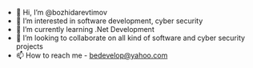- 👋 Hi, I’m @bozhidarevtimov
- 👀 I’m interested in software development, cyber security
- 🌱 I’m currently learning .Net Development
- 💞️ I’m looking to collaborate on all kind of software and cyber security projects
- 📫 How to reach me - bedevelop@yahoo.com

<!---
bozhidarevtimov/bozhidarevtimov is a ✨ special ✨ repository because its `README.md` (this file) appears on your GitHub profile.
You can click the Preview link to take a look at your changes.
--->
